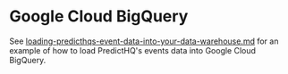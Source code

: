 # Google Cloud BigQuery

See [loading-predicthqs-event-data-into-your-data-warehouse.md](../../getting-started/guides/tutorials/loading-predicthqs-event-data-into-your-data-warehouse.md "mention") for an example of how to load PredictHQ's events data into Google Cloud BigQuery.
